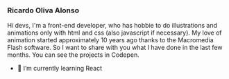 ### Ricardo Oliva Alonso
Hi devs, I'm a front-end developer, who has hobbie to do illustrations and animations only with html and css (also javascript if necessary). My love of animation started approximately 10 years ago thanks to the Macromedia Flash software. So I want to share with you what I have done in the last few months. You can see the projects in Codepen.

- 🌱 I’m currently learning React


<!--
**ricardoolivaalonso/ricardoolivaalonso** is a ✨ _special_ ✨ repository because its `README.md` (this file) appears on your GitHub profile.

Here are some ideas to get you started:

- 🔭 I’m currently working on ...
- 🌱 I’m currently learning ...
- 👯 I’m looking to collaborate on ...
- 🤔 I’m looking for help with ...
- 💬 Ask me about ...
- 📫 How to reach me: ...
- 😄 Pronouns: ...
- ⚡ Fun fact: ...
-->
